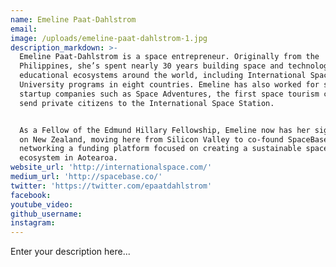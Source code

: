 ```yaml
---
name: Emeline Paat-Dahlstrom
email:
image: /uploads/emeline-paat-dahlstrom-1.jpg
description_markdown: >-
  Emeline Paat-Dahlstrom is a space entrepreneur. Originally from the
  Philippines, she’s spent nearly 30 years building space and technology
  educational ecosystems around the world, including International Space
  University programs in eight countries. Emeline has also worked for space
  startup companies such as Space Adventures, the first space tourism company to
  send private citizens to the International Space Station.


  As a Fellow of the Edmund Hillary Fellowship, Emeline now has her sights set
  on New Zealand, moving here from Silicon Valley to co-found SpaceBase, a
  networking a funding platform focused on creating a sustainable space
  ecosystem in Aotearoa.
website_url: 'http://internationalspace.com/'
medium_url: 'http://spacebase.co/'
twitter: 'https://twitter.com/epaatdahlstrom'
facebook:
youtube_video:
github_username:
instagram:
---
```


Enter your description here...
